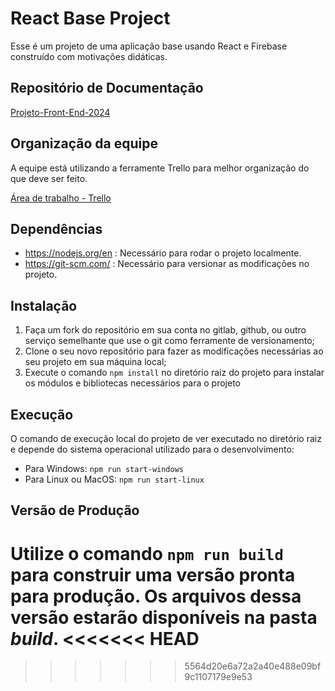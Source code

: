 # React Base Project

Esse é um projeto de uma aplicação base usando React e Firebase construído com motivações didáticas.

## Repositório de Documentação

[Projeto-Front-End-2024](https://github.com/Maffezzoli/Projeto-Front-End-2024)

## Organização da equipe

A equipe está utilizando a ferramente Trello para melhor organização do que deve ser feito.

[Área de trabalho - Trello](https://trello.com/b/2o6qwtDK/desenvolvimento-api-dosimagem)

## Dependências

- https://nodejs.org/en : Necessário para rodar o projeto localmente.
- https://git-scm.com/ : Necessário para versionar as modificações no projeto.


## Instalação

1. Faça um fork do repositório em sua conta no gitlab, github, ou outro serviço semelhante que use o git como ferramente de versionamento; 
2. Clone o seu novo repositório para fazer as modificações necessárias ao seu projeto em sua máquina local;
3. Execute o comando `npm install` no diretório raiz do projeto para instalar os módulos e bibliotecas necessários para o projeto

## Execução

O comando de execução local do projeto de ver executado no diretório raiz e depende do sistema operacional utilizado para o desenvolvimento:

- Para Windows: `npm run start-windows`
- Para Linux ou MacOS: `npm run start-linux`

## Versão de Produção

Utilize o comando `npm run build` para construir uma versão pronta para produção. Os arquivos dessa versão estarão disponíveis na pasta *build*.
<<<<<<< HEAD
=======

>>>>>>> 5564d20e6a72a2a40e488e09bf9c1107179e9e53
